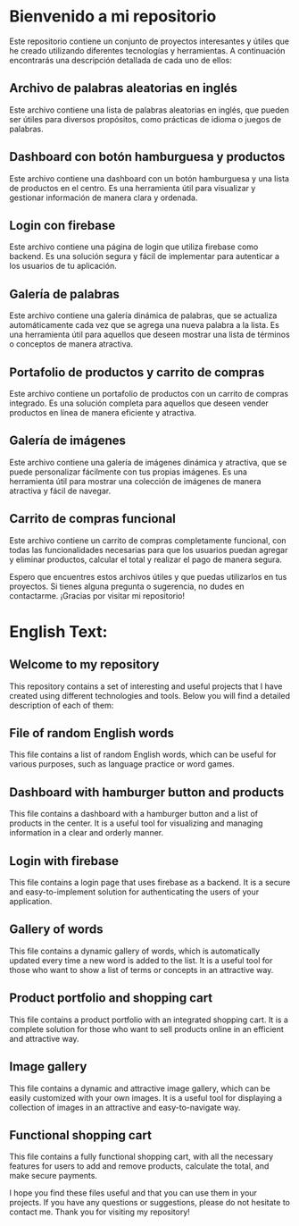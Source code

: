 # Bienvenido a mi repositorio
Este repositorio contiene un conjunto de proyectos interesantes y útiles que he creado utilizando diferentes tecnologías y herramientas. A continuación encontrarás una descripción detallada de cada uno de ellos:

## Archivo de palabras aleatorias en inglés
Este archivo contiene una lista de palabras aleatorias en inglés, que pueden ser útiles para diversos propósitos, como prácticas de idioma o juegos de palabras.

## Dashboard con botón hamburguesa y productos
Este archivo contiene una dashboard con un botón hamburguesa y una lista de productos en el centro. Es una herramienta útil para visualizar y gestionar información de manera clara y ordenada.

## Login con firebase
Este archivo contiene una página de login que utiliza firebase como backend. Es una solución segura y fácil de implementar para autenticar a los usuarios de tu aplicación.

## Galería de palabras
Este archivo contiene una galería dinámica de palabras, que se actualiza automáticamente cada vez que se agrega una nueva palabra a la lista. Es una herramienta útil para aquellos que deseen mostrar una lista de términos o conceptos de manera atractiva.

## Portafolio de productos y carrito de compras
Este archivo contiene un portafolio de productos con un carrito de compras integrado. Es una solución completa para aquellos que deseen vender productos en línea de manera eficiente y atractiva.

## Galería de imágenes
Este archivo contiene una galería de imágenes dinámica y atractiva, que se puede personalizar fácilmente con tus propias imágenes. Es una herramienta útil para mostrar una colección de imágenes de manera atractiva y fácil de navegar.

## Carrito de compras funcional
Este archivo contiene un carrito de compras completamente funcional, con todas las funcionalidades necesarias para que los usuarios puedan agregar y eliminar productos, calcular el total y realizar el pago de manera segura.

Espero que encuentres estos archivos útiles y que puedas utilizarlos en tus proyectos. Si tienes alguna pregunta o sugerencia, no dudes en contactarme. ¡Gracias por visitar mi repositorio!


# English Text:


## Welcome to my repository
This repository contains a set of interesting and useful projects that I have created using different technologies and tools. Below you will find a detailed description of each of them:

## File of random English words
This file contains a list of random English words, which can be useful for various purposes, such as language practice or word games.

## Dashboard with hamburger button and products
This file contains a dashboard with a hamburger button and a list of products in the center. It is a useful tool for visualizing and managing information in a clear and orderly manner.

## Login with firebase
This file contains a login page that uses firebase as a backend. It is a secure and easy-to-implement solution for authenticating the users of your application.

## Gallery of words
This file contains a dynamic gallery of words, which is automatically updated every time a new word is added to the list. It is a useful tool for those who want to show a list of terms or concepts in an attractive way.

## Product portfolio and shopping cart
This file contains a product portfolio with an integrated shopping cart. It is a complete solution for those who want to sell products online in an efficient and attractive way.

## Image gallery
This file contains a dynamic and attractive image gallery, which can be easily customized with your own images. It is a useful tool for displaying a collection of images in an attractive and easy-to-navigate way.

## Functional shopping cart
This file contains a fully functional shopping cart, with all the necessary features for users to add and remove products, calculate the total, and make secure payments.

I hope you find these files useful and that you can use them in your projects. If you have any questions or suggestions, please do not hesitate to contact me. Thank you for visiting my repository!


